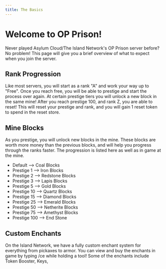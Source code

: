 ```yaml
---
title: The Basics
---
```


# Welcome to OP Prison!

Never played Asylum Cloud/The Island Network's OP Prison server before? No problem! This page will give you a brief overview of what to expect when you join the server. 

## Rank Progression

Like most servers, you will start as a rank "A" and work your way up to "Free". Once you reach free, you will be able to prestige and start the process over again. At certain prestige tiers you will unlock a new block in the same mine! After you reach prestige 100, and rank Z, you are able to reset! This will reset your prestige and rank, and you will gain 1 reset token to spend in the reset store.

## Mine Blocks

As you prestige, you will unlock new blocks in the mine. These blocks are worth more money than the previous blocks, and will help you progress through the ranks faster. The progression is listed here as well as in game at the mine.

- Default --> Coal Blocks
- Prestige 1 --> Iron Blocks
- Prestige 2 --> Redstone Blocks
- Prestige 3 --> Lapis Blocks
- Prestige 5 --> Gold Blocks
- Prestige 10 --> Quartz Blocks
- Prestige 15 --> Diamond Blocks
- Prestige 25 --> Emerald Blocks
- Prestige 50 --> Netherite Blocks
- Prestige 75 --> Amethyst Blocks
- Prestige 100 --> End Stone

## Custom Enchants

On the Island Network, we have a fully custom enchant system for everything from pickaxes to armor. You can view and buy the enchants in game by typing /ce while holding a tool! Some of the enchants include Token Booster, Keys, 